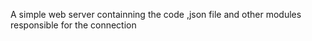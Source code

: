 A simple web server  containning the code ,json file and other modules responsible for the connection
 
 
